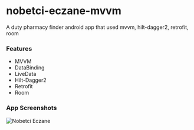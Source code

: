 # nobetci-eczane-mvvm
A duty pharmacy finder android app that used mvvm, hilt-dagger2, retrofit, room

### Features
- MVVM
- DataBinding
- LiveData
- Hilt-Dagger2
- Retrofit
- Room

### App Screenshots
![Nobetci Eczane](https://img001.prntscr.com/file/img001/ARdyeFvqQpCFm24Vl9OjDw.png)
